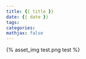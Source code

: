 ```yaml
---
title: {{ title }}
date: {{ date }}
tags:
categories: 
mathjax: false
---
```


<!-- more -->
{% asset_img test.png test %}
